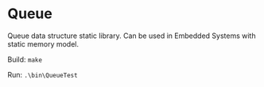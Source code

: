# Queue
Queue data structure static library. Can be used in Embedded Systems with static memory model.

Build:
```make```

Run:
```.\bin\QueueTest```
